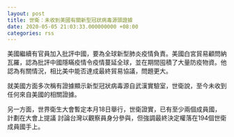 ```yaml
---
layout: post
title: 世衛：未收到美國有關新型冠狀病毒源頭證據
date: 2020-05-05 21:03:33.000000000 +08:00
categories: rss
---
```


美國繼續有官員加入批評中國，要為全球新型肺炎疫情負責。美國白宮貿易顧問納瓦羅，認為批評中國隱瞞疫情令疫情蔓延全球，並在期間囤積了大量防疫物資。他認為有關情況，相比美中能否達成最終貿易協議，問題更大。

就美國方面多次稱有證據顯示新型冠狀病毒源自武漢實驗室，世衛說，至今未收到任何來自美國的相關證據。

另一方面，世界衛生大會暫定本月18日舉行，世衛證實，已有至少兩個成員國，計劃在大會上提議 討論台灣以觀察員身分參與，但強調最終決定權落在194個世衛成員國手上。 
